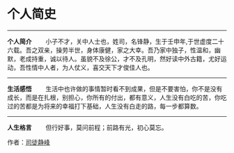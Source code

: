#  个人简史

------
**个人简介**
　　小子不才，关中人士也，姓司，名锋静，生于壬申年,于世虚度二十六载。吾之双亲，操劳半世，身体康健，家之大幸。吾乃家中独子，性温和，幽默，老成持重，诚以待人。虽貌不及徐公，才不及孔明，然好读中外古籍，尤好运动，吾性情中人者，为人仗义，喜交天下才俊佳人也。

----------
**生活感悟**
　　生活中也许做的事情暂时看不到成果，但是不要害怕，你不是没有成长，而是在扎根，别担心，你所有的付出，都有意义，人生没有白吃的苦，你吃过的苦都是为将来的幸福打下基础，人生没有白走的路，每一步都算数。

---------
**人生格言**
　　但行好事，莫问前程；前路有光，初心莫忘。

作者：[司徒静峰][1]


 


  [1]: https://www.sitwo.cn/